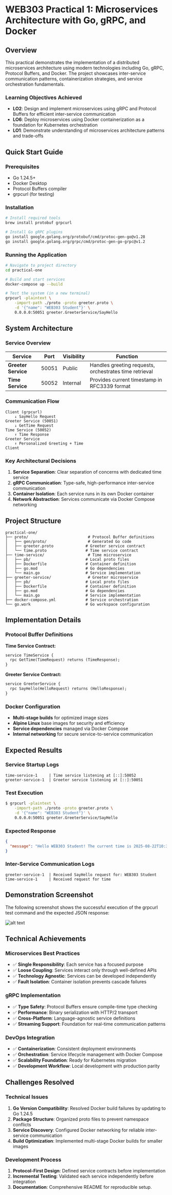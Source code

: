 # WEB303 Practical 1: Microservices Architecture with Go, gRPC, and Docker

## Overview

This practical demonstrates the implementation of a distributed microservices architecture using modern technologies including Go, gRPC, Protocol Buffers, and Docker. The project showcases inter-service communication patterns, containerization strategies, and service orchestration fundamentals.

### Learning Objectives Achieved

- **LO2**: Design and implement microservices using gRPC and Protocol Buffers for efficient inter-service communication
- **LO6**: Deploy microservices using Docker containerization as a foundation for Kubernetes orchestration
- **LO1**: Demonstrate understanding of microservices architecture patterns and trade-offs

## Quick Start Guide

### Prerequisites
- Go 1.24.5+
- Docker Desktop
- Protocol Buffers compiler
- grpcurl (for testing)

### Installation
```bash
# Install required tools
brew install protobuf grpcurl

# Install Go gRPC plugins
go install google.golang.org/protobuf/cmd/protoc-gen-go@v1.28
go install google.golang.org/grpc/cmd/protoc-gen-go-grpc@v1.2
```

### Running the Application
```bash
# Navigate to project directory
cd practical-one

# Build and start services
docker-compose up --build

# Test the system (in a new terminal)
grpcurl -plaintext \
    -import-path ./proto -proto greeter.proto \
    -d '{"name": "WEB303 Student"}' \
    0.0.0.0:50051 greeter.GreeterService/SayHello
```

## System Architecture

### Service Overview

| Service | Port | Visibility | Function |
|---------|------|------------|----------|
| **Greeter Service** | 50051 | Public | Handles greeting requests, orchestrates time retrieval |
| **Time Service** | 50052 | Internal | Provides current timestamp in RFC3339 format |

### Communication Flow

```
Client (grpcurl) 
    ↓ SayHello Request
Greeter Service (50051)
    ↓ GetTime Request  
Time Service (50052)
    ↑ Time Response
Greeter Service
    ↑ Personalized Greeting + Time
Client
```

### Key Architectural Decisions

1. **Service Separation**: Clear separation of concerns with dedicated time service
2. **gRPC Communication**: Type-safe, high-performance inter-service communication
3. **Container Isolation**: Each service runs in its own Docker container
4. **Network Abstraction**: Services communicate via Docker Compose networking

## Project Structure

```
practical-one/
├── proto/                          # Protocol Buffer definitions
│   ├── gen/proto/                  # Generated Go code
│   ├── greeter.proto              # Greeter service contract
│   └── time.proto                 # Time service contract
├── time-service/                   # Time microservice
│   ├── pb/                        # Local proto files
│   ├── Dockerfile                 # Container definition
│   ├── go.mod                     # Go dependencies
│   └── main.go                    # Service implementation
├── greeter-service/                # Greeter microservice
│   ├── pb/                        # Local proto files
│   ├── Dockerfile                 # Container definition
│   ├── go.mod                     # Go dependencies
│   └── main.go                    # Service implementation
├── docker-compose.yml             # Service orchestration
└── go.work                        # Go workspace configuration
```

## Implementation Details

### Protocol Buffer Definitions

**Time Service Contract:**
```protobuf
service TimeService {
  rpc GetTime(TimeRequest) returns (TimeResponse);
}
```

**Greeter Service Contract:**
```protobuf
service GreeterService {
  rpc SayHello(HelloRequest) returns (HelloResponse);
}
```

### Docker Configuration

- **Multi-stage builds** for optimized image sizes
- **Alpine Linux** base images for security and efficiency
- **Service dependencies** managed via Docker Compose
- **Internal networking** for secure service-to-service communication

## Expected Results

### Service Startup Logs
```
time-service-1     | Time service listening at [::]:50052
greeter-service-1  | Greeter service listening at [::]:50051
```

### Test Execution
```bash
$ grpcurl -plaintext \
    -import-path ./proto -proto greeter.proto \
    -d '{"name": "WEB303 Student"}' \
    0.0.0.0:50051 greeter.GreeterService/SayHello
```

### Expected Response
```json
{
  "message": "Hello WEB303 Student! The current time is 2025-08-22T10:37:10Z"
}
```

### Inter-Service Communication Logs
```
greeter-service-1  | Received SayHello request for: WEB303 Student
time-service-1     | Received request for time
```

## Demonstration Screenshot

The following screenshot shows the successful execution of the grpcurl test command and the expected JSON response:

![alt text](<Screenshot 2025-08-22 at 4.40.33 PM.png>)

## Technical Achievements

### Microservices Best Practices
- ✅ **Single Responsibility**: Each service has a focused purpose
- ✅ **Loose Coupling**: Services interact only through well-defined APIs
- ✅ **Technology Agnostic**: Services can be developed independently
- ✅ **Fault Isolation**: Container isolation prevents cascade failures

### gRPC Implementation
- ✅ **Type Safety**: Protocol Buffers ensure compile-time type checking
- ✅ **Performance**: Binary serialization with HTTP/2 transport
- ✅ **Cross-Platform**: Language-agnostic service definitions
- ✅ **Streaming Support**: Foundation for real-time communication patterns

### DevOps Integration
- ✅ **Containerization**: Consistent deployment environments
- ✅ **Orchestration**: Service lifecycle management with Docker Compose
- ✅ **Scalability Foundation**: Ready for Kubernetes migration
- ✅ **Development Workflow**: Local development with production parity

## Challenges Resolved

### Technical Issues
1. **Go Version Compatibility**: Resolved Docker build failures by updating to Go 1.24.5
2. **Package Structure**: Organized proto files to prevent namespace conflicts
3. **Service Discovery**: Configured Docker networking for reliable inter-service communication
4. **Build Optimization**: Implemented multi-stage Docker builds for smaller images

### Development Process
1. **Protocol-First Design**: Defined service contracts before implementation
2. **Incremental Testing**: Validated each service independently before integration
3. **Documentation**: Comprehensive README for reproducible setup.






